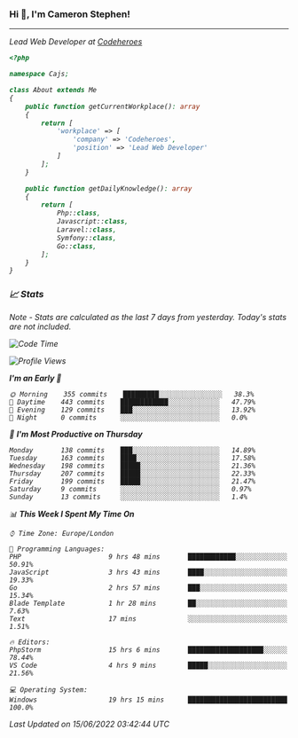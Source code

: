 ### Hi 👋, I'm Cameron Stephen!
<hr>
<p><em>Lead Web Developer at <a href="https://codeheroes.co.uk">Codeheroes</a></p>


```php
<?php

namespace Cajs;

class About extends Me
{
    public function getCurrentWorkplace(): array
    {
        return [
            'workplace' => [
                'company' => 'Codeheroes',
                'position' => 'Lead Web Developer'
            ]
        ];
    }

    public function getDailyKnowledge(): array
    {
        return [
            Php::class,
            Javascript::class,
            Laravel::class,
            Symfony::class,
            Go::class,
        ];
    }
}
```

### 📈 Stats
<p><em>Note - Stats are calculated as the last 7 days from yesterday. Today's stats are not included.</em></p>


<!--START_SECTION:waka-->
![Code Time](http://img.shields.io/badge/Code%20Time-2%2C938%20hrs%203%20mins-blue)

![Profile Views](http://img.shields.io/badge/Profile%20Views-0-blue)

**I'm an Early 🐤** 

```text
🌞 Morning    355 commits    █████████░░░░░░░░░░░░░░░░   38.3% 
🌆 Daytime    443 commits    ████████████░░░░░░░░░░░░░   47.79% 
🌃 Evening    129 commits    ███░░░░░░░░░░░░░░░░░░░░░░   13.92% 
🌙 Night      0 commits      ░░░░░░░░░░░░░░░░░░░░░░░░░   0.0%

```
📅 **I'm Most Productive on Thursday** 

```text
Monday       138 commits    ███░░░░░░░░░░░░░░░░░░░░░░   14.89% 
Tuesday      163 commits    ████░░░░░░░░░░░░░░░░░░░░░   17.58% 
Wednesday    198 commits    █████░░░░░░░░░░░░░░░░░░░░   21.36% 
Thursday     207 commits    █████░░░░░░░░░░░░░░░░░░░░   22.33% 
Friday       199 commits    █████░░░░░░░░░░░░░░░░░░░░   21.47% 
Saturday     9 commits      ░░░░░░░░░░░░░░░░░░░░░░░░░   0.97% 
Sunday       13 commits     ░░░░░░░░░░░░░░░░░░░░░░░░░   1.4%

```


📊 **This Week I Spent My Time On** 

```text
⌚︎ Time Zone: Europe/London

💬 Programming Languages: 
PHP                      9 hrs 48 mins       ████████████░░░░░░░░░░░░░   50.91% 
JavaScript               3 hrs 43 mins       ████░░░░░░░░░░░░░░░░░░░░░   19.33% 
Go                       2 hrs 57 mins       ███░░░░░░░░░░░░░░░░░░░░░░   15.34% 
Blade Template           1 hr 28 mins        ██░░░░░░░░░░░░░░░░░░░░░░░   7.63% 
Text                     17 mins             ░░░░░░░░░░░░░░░░░░░░░░░░░   1.51%

🔥 Editors: 
PhpStorm                 15 hrs 6 mins       ███████████████████░░░░░░   78.44% 
VS Code                  4 hrs 9 mins        █████░░░░░░░░░░░░░░░░░░░░   21.56%

💻 Operating System: 
Windows                  19 hrs 15 mins      █████████████████████████   100.0%

```


 Last Updated on 15/06/2022 03:42:44 UTC
<!--END_SECTION:waka-->
